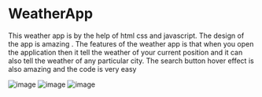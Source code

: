 # WeatherApp
This weather app is by the help of html css and javascript. The design of the app is amazing . The features of the weather app is that when you open the application then it tell the weather of your current position and it can also tell the weather of any particular city. The search button hover effect is also amazing and the code is very easy


![image](https://user-images.githubusercontent.com/64765400/95932711-70d6ce00-0d81-11eb-920d-3927cbf09fa1.png)
![image](https://user-images.githubusercontent.com/64765400/95932723-792f0900-0d81-11eb-90de-1751fbb17116.png)
![image](https://user-images.githubusercontent.com/64765400/95932736-85b36180-0d81-11eb-9b7e-0e35cf20ae9b.png)
